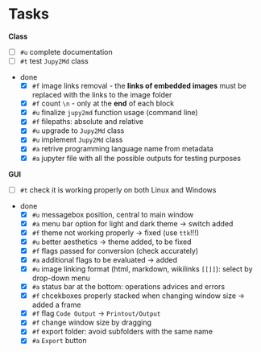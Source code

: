 # Tasks

**Class**

- [ ] `#u` complete documentation
- [ ] `#t` test `Jupy2Md` class
- done
  - [x] `#f` image links removal - the **links of embedded images** must be replaced with the links to the image folder
  - [x] `#f` count `\n` - only at the **end** of each block
  - [x] `#u` finalize `jupy2md` function usage (command line)
  - [x] `#f` filepaths: absolute and relative
  - [x] `#u` upgrade to `Jupy2Md` class
  - [x] `#u` implement `Jupy2Md` class
  - [x] `#a` retrive programming language name from metadata  
  - [x] `#a` jupyter file with all the possible outputs for testing purposes

**GUI** 

- [ ] `#t` check it is working properly on both Linux and Windows
- done
  - [x] `#u` messagebox position, central to main window
  - [x] `#a` menu bar option for light and dark theme -> switch added
  - [x] `#f` theme not working properly -> fixed (use `ttk`!!!)
  - [x] `#u` better aesthetics -> theme added, to be fixed
  - [x] `#f` flags passed for conversion (check accurately)
  - [x] `#a` additional flags to be evaluated -> added
  - [x] `#u` image linking format (html, markdown, wikilinks `[[]]`): select by drop-down menu
  - [x] `#a` status bar at the bottom: operations advices and errors
  - [x] `#f` chcekboxes properly stacked when changing window size -> added a frame 
  - [x] `#f` flag `Code Output` -> `Printout/Output`
  - [x] `#f` change window size by dragging
  - [x] `#f` export folder: avoid subfolders with the same name
  - [x] `#a` `Export` button
